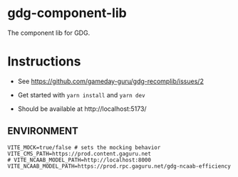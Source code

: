 # gdg-component-lib
The component lib for GDG.

# Instructions
- See https://github.com/gameday-guru/gdg-recomplib/issues/2

- Get started with `yarn install` and `yarn dev`
- Should be available at http://localhost:5173/

## ENVIRONMENT
```shell
VITE_MOCK=true/false # sets the mocking behavior
VITE_CMS_PATH=https://prod.content.gaguru.net
# VITE_NCAAB_MODEL_PATH=http://localhost:8000
VITE_NCAAB_MODEL_PATH=https://prod.rpc.gaguru.net/gdg-ncaab-efficiency
```
